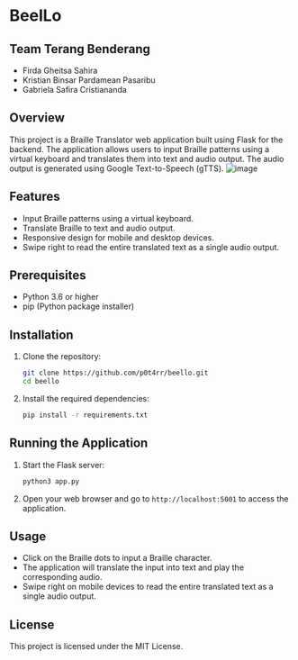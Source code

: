 # BeelLo

## Team Terang Benderang
- Firda Gheitsa Sahira
- Kristian Binsar Pardamean Pasaribu
- Gabriela Safira Cristiananda


## Overview
This project is a Braille Translator web application built using Flask for the backend. The application allows users to input Braille patterns using a virtual keyboard and translates them into text and audio output. The audio output is generated using Google Text-to-Speech (gTTS).
![image](https://github.com/user-attachments/assets/2b879e22-c4bf-4607-9776-ed0671891464)


## Features
- Input Braille patterns using a virtual keyboard.
- Translate Braille to text and audio output.
- Responsive design for mobile and desktop devices.
- Swipe right to read the entire translated text as a single audio output.

## Prerequisites
- Python 3.6 or higher
- pip (Python package installer)

## Installation
1. Clone the repository:
   ```bash
   git clone https://github.com/p0t4rr/beello.git
   cd beello
   ```

2. Install the required dependencies:
   ```bash
   pip install -r requirements.txt
   ```

## Running the Application
1. Start the Flask server:
   ```bash
   python3 app.py
   ```

2. Open your web browser and go to `http://localhost:5001` to access the application.

## Usage
- Click on the Braille dots to input a Braille character.
- The application will translate the input into text and play the corresponding audio.
- Swipe right on mobile devices to read the entire translated text as a single audio output.

## License
This project is licensed under the MIT License.

